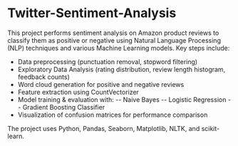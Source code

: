 # Twitter-Sentiment-Analysis

This project performs sentiment analysis on Amazon product reviews to classify them as positive or negative using Natural Language Processing (NLP) techniques and various Machine Learning models.
Key steps include:
- Data preprocessing (punctuation removal, stopword filtering)
- Exploratory Data Analysis (rating distribution, review length histogram, feedback counts)
- Word cloud generation for positive and negative reviews
- Feature extraction using CountVectorizer
- Model training & evaluation with:
-- Naive Bayes
-- Logistic Regression
-- Gradient Boosting Classifier
- Visualization of confusion matrices for performance comparison

The project uses Python, Pandas, Seaborn, Matplotlib, NLTK, and scikit-learn.
